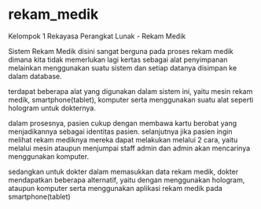 rekam_medik
===========

Kelompok 1 Rekayasa Perangkat Lunak - Rekam Medik

Sistem Rekam Medik disini sangat berguna pada proses rekam medik dimana kita tidak memerlukan lagi kertas
sebagai alat penyimpanan melainkan menggunakan suatu sistem dan setiap datanya disimpan ke dalam database. 

terdapat beberapa alat yang digunakan dalam sistem ini, yaitu mesin rekam medik, smartphone(tablet), komputer
serta menggunakan suatu alat seperti hologram untuk dokternya.

dalam prosesnya, pasien cukup dengan membawa kartu berobat yang menjadikannya sebagai identitas pasien. 
selanjutnya jika pasien ingin melihat rekam mediknya mereka dapat melakukan melalui 2 cara, yaitu melalui
mesin ataupun menjumpai staff admin dan admin akan mencarinya menggunakan komputer. 

sedangkan untuk dokter dalam memasukkan data rekam medik, dokter mendapatkan beberapa alternatif, yaitu dengan
menggunakan hologram, ataupun komputer serta menggunakan aplikasi rekam medik pada smartphone(tablet)
